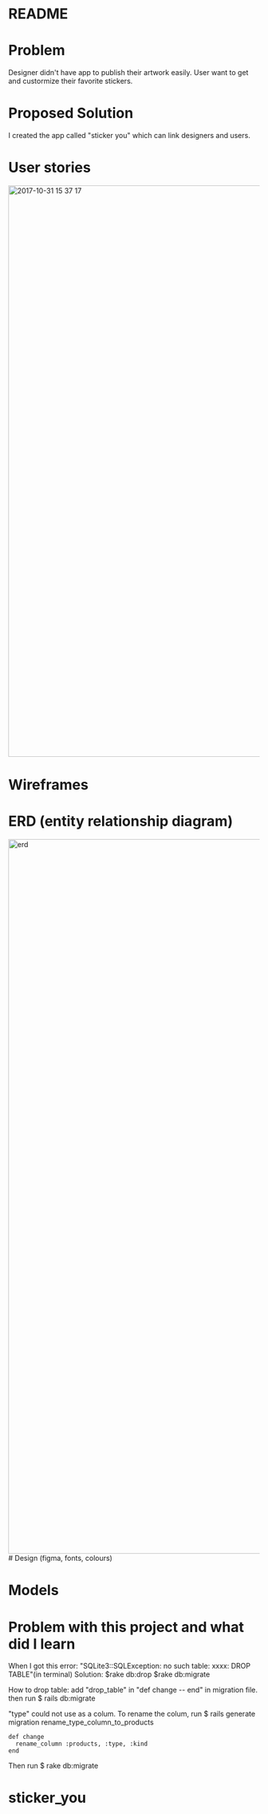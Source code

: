 # README

# Problem
Designer didn't have app to publish their artwork easily.
User want to get and custormize their favorite stickers.

# Proposed Solution
I created the app called "sticker you" which can link designers and users.

# User stories
<img width="1145" alt="2017-10-31 15 37 17" src="https://user-images.githubusercontent.com/30609812/32209347-f415fe6c-be5b-11e7-875f-020695711003.png">

# Wireframes

# ERD (entity relationship diagram)
<img width="1432" alt="erd" src="https://user-images.githubusercontent.com/30609812/32209213-3ea88784-be5b-11e7-938e-083eb986a0ef.png">
# Design (figma, fonts, colours)

# Models

# Problem with this project and what did I learn

When I got this error: "SQLite3::SQLException: no such table: xxxx: DROP TABLE"(in terminal)
Solution: $rake db:drop
          $rake db:migrate

How to drop table: add "drop_table" in "def change -- end" in migration file.
then run $ rails db:migrate

"type" could not use as a colum. To rename the colum, run
$ rails generate migration rename_type_column_to_products
```
def change
  rename_column :products, :type, :kind
end
```
Then run
$ rake db:migrate




# sticker_you
